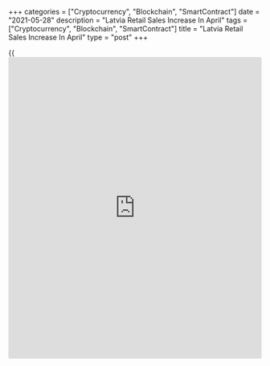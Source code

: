 +++
categories = ["Cryptocurrency", "Blockchain", "SmartContract"]
date = "2021-05-28"
description = "Latvia Retail Sales Increase In April"
tags = ["Cryptocurrency", "Blockchain", "SmartContract"]
title = "Latvia Retail Sales Increase In April"
type = "post"
+++

{{<iframe id="large-banner" src="https://www.bounty.group/#slide=11.0" width="100%" height="600" scrolling="no" style="border: 0px solid rgb(216, 221, 230); border-radius: 3px;">}}

Latvia's retail sales increased in April, figures from the Central
Statistical Bureau showed on Friday.

Retail sales grew a [calendar](https://www.fintechee.com/web-trader/) adjusted 15.6 percent year-over-year in
April.

Turnover of retail trade in non-food products accelerated 25.9 percent
yearly in April and those of food products rose 6.9 percent. Sales of
automotive fuels gained 10.5 percent.

Turnover of retail sales of information and communication equipment in
specialized stores gained the most, by 57.1 percent annually in April.
Sales of clothing and footwear, and stalls or [markets][1] grew 45.9
percent and 44.8 percent, respectively.

On a monthly basis, retail sales increased a seasonally adjusted 3.9
percent in April.

For comments and feedback [contact](https://www.playgroundfx.com/contact/): editorial@rtt[news](https://www.letsplayfx.com/blog/forex-news-website/).com

[Economic News][2]

 **What parts of the world are seeing the best (and worst) economic
performances lately? Click[here][3] to check out our [Econ Scorecard][3]
and find out! See up-to-the-moment [ranking](https://www.playgroundfx.com/blog/crypto-exchange-ranking/)s for the best and worst
performers in [GDP][4], [unemployment rate][5], [inflation][3] and much
more.**

   1. www.rtt[news](https://www.letsplayfx.com/blog/forex-news-website/).com/Content/Markets.aspx
   2. www.rtt[news](https://www.letsplayfx.com/blog/forex-news-website/).com/Content/EconomicNews.aspx
   3. www.rtt[news](https://www.letsplayfx.com/blog/forex-news-website/).com/economic-scorecard/world-rank/CPI/highest-performance.aspx
   4. www.rtt[news](https://www.letsplayfx.com/blog/forex-news-website/).com/economic-scorecard/world-rank/GDP/highest-performance.aspx
   5. www.rtt[news](https://www.letsplayfx.com/blog/forex-news-website/).com/economic-scorecard/world-rank/unemployment-rate/lowest-performance.aspx